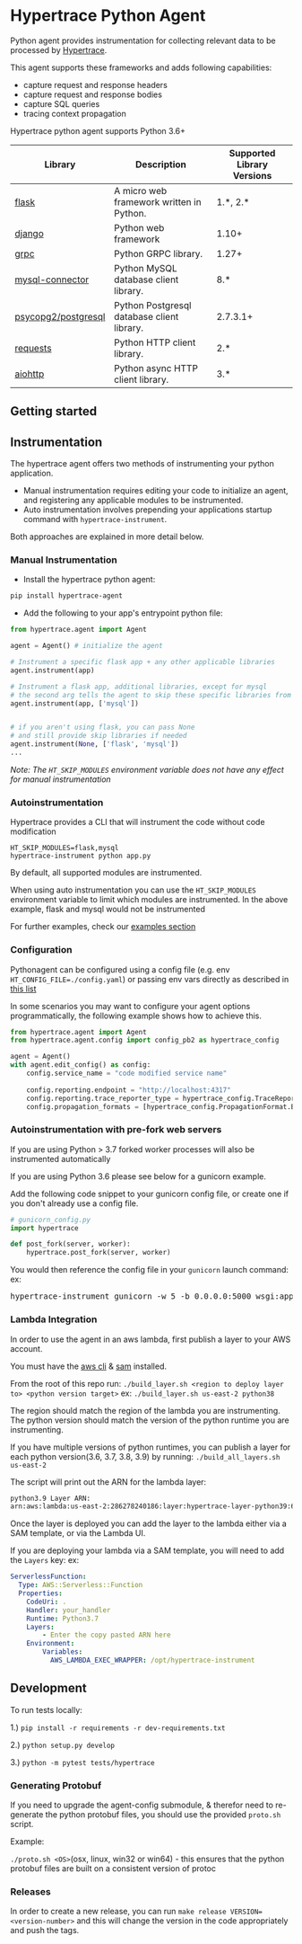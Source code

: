 # Hypertrace Python Agent

Python agent provides instrumentation for collecting relevant data to be processed by [Hypertrace](https://www.hypertrace.org/).

This agent supports these frameworks and adds following capabilities:

- capture request and response headers
- capture request and response bodies
- capture SQL queries
- tracing context propagation


Hypertrace python agent supports Python 3.6+

| Library | Description | Supported Library Versions|
|------|-------------| ---------------|
| [flask](https://flask.palletsprojects.com/en/1.1.x/api)|A micro web framework written in Python.| 1.\*, 2.\*|
| [django](https://docs.djangoproject.com/)|Python web framework | 1.10+|
| [grpc](https://grpc.github.io/grpc/python/)|Python GRPC library.| 1.27+|
| [mysql-connector](https://dev.mysql.com/doc/connector-python/en/)| Python MySQL database client library.| 8.\*|
| [psycopg2/postgresql](https://www.psycopg.org/docs/)|Python Postgresql database client library. | 2.7.3.1+ |
| [requests](https://docs.python-requests.org/en/master/)|Python HTTP client library.| 2.\*|
| [aiohttp](https://docs.aiohttp.org/en/stable/)|Python async HTTP client library.| 3.\*|

## Getting started

## Instrumentation
The hypertrace agent offers two methods of instrumenting your python application.
- Manual instrumentation requires editing your code to initialize an agent, and registering any applicable modules to be instrumented.
- Auto instrumentation involves prepending your applications startup command with `hypertrace-instrument`.

Both approaches are explained in more detail below.

### Manual Instrumentation

- Install the hypertrace python agent:
```bash
pip install hypertrace-agent
```
- Add the following to your app's entrypoint python file:

```python
from hypertrace.agent import Agent

agent = Agent() # initialize the agent

# Instrument a specific flask app + any other applicable libraries
agent.instrument(app)

# Instrument a flask app, additional libraries, except for mysql
# the second arg tells the agent to skip these specific libraries from being instrumented
agent.instrument(app, ['mysql'])


# if you aren't using flask, you can pass None
# and still provide skip libraries if needed
agent.instrument(None, ['flask', 'mysql'])
...
```

_Note: The `HT_SKIP_MODULES` environment variable does not have any effect for manual instrumentation_

### Autoinstrumentation
Hypertrace provides a CLI that will instrument the code without code modification

```
HT_SKIP_MODULES=flask,mysql
hypertrace-instrument python app.py
```

By default, all supported modules are instrumented.

When using auto instrumentation you can use the `HT_SKIP_MODULES` environment variable to limit which modules are instrumented.
In the above example, flask and mysql would not be instrumented

For further examples, check our [examples section](./examples)

### Configuration

Pythonagent can be configured using a config file (e.g. env `HT_CONFIG_FILE=./config.yaml`) or passing env vars directly as described in [this list](https://github.com/hypertrace/agent-config/blob/main/ENV_VARS.md)

In some scenarios you may want to configure your agent options programmatically, the following example shows how to achieve this. 
```python
from hypertrace.agent import Agent
from hypertrace.agent.config import config_pb2 as hypertrace_config

agent = Agent()
with agent.edit_config() as config:
    config.service_name = "code modified service name"
    
    config.reporting.endpoint = "http://localhost:4317"
    config.reporting.trace_reporter_type = hypertrace_config.TraceReporterType.OTLP
    config.propagation_formats = [hypertrace_config.PropagationFormat.B3]
```

### Autoinstrumentation with pre-fork web servers
If you are using Python > 3.7 forked worker processes will also be instrumented automatically

If you are using Python 3.6 please see below for a gunicorn example.

Add the following code snippet to your gunicorn config file, or create one if you don't already use a config file.
```python
# gunicorn_config.py
import hypertrace

def post_fork(server, worker):
    hypertrace.post_fork(server, worker)
```

You would then reference the config file in your `gunicorn` launch command:
ex: 
<pre>
hypertrace-instrument gunicorn -w 5 -b 0.0.0.0:5000 wsgi:app <b>-c gunicorn_config.py</b>
</pre>


### Lambda Integration
In order to use the agent in an aws lambda, first publish a layer to your AWS account. 

You must have the [aws cli](https://aws.amazon.com/cli/) & [sam](https://docs.aws.amazon.com/serverless-application-model/latest/developerguide/serverless-sam-cli-install.html) installed. 

From the root of this repo run: 
`./build_layer.sh <region to deploy layer to> <python version target>`
ex: `./build_layer.sh us-east-2 python38`

The region should match the region of the lambda you are instrumenting.
The python version should match the version of the python runtime you are instrumenting.

If you have multiple versions of python runtimes, you can publish a layer for each python version(3.6, 3.7, 3.8, 3.9)
by running: `./build_all_layers.sh us-east-2`

The script will print out the ARN for the lambda layer:
```bash
python3.9 Layer ARN:
arn:aws:lambda:us-east-2:286278240186:layer:hypertrace-layer-python39:6
```

Once the layer is deployed you can add the layer to the lambda either via a SAM template, or via the Lambda UI. 

If you are deploying your lambda via a SAM template, you will need to add the `Layers` key:
ex: 

```yaml
ServerlessFunction:
  Type: AWS::Serverless::Function
  Properties:
    CodeUri: .
    Handler: your_handler
    Runtime: Python3.7
    Layers:
        - Enter the copy pasted ARN here
    Environment:
        Variables:
          AWS_LAMBDA_EXEC_WRAPPER: /opt/hypertrace-instrument
```

## Development
To run tests locally:

1.) `pip install -r requirements -r dev-requirements.txt`

2.) `python setup.py develop`

3.) `python -m pytest tests/hypertrace`

### Generating Protobuf

If you need to upgrade the agent-config submodule, & therefor need to re-generate the python protobuf files, you should use the provided `proto.sh` script.

Example: 

`./proto.sh <OS>`(osx, linux, win32 or win64) - this ensures that the python protobuf files are built on a consistent version of protoc

### Releases

In order to create a new release, you can run `make release VERSION=<version-number>` and this will change the version in the code appropriately and push the tags.
